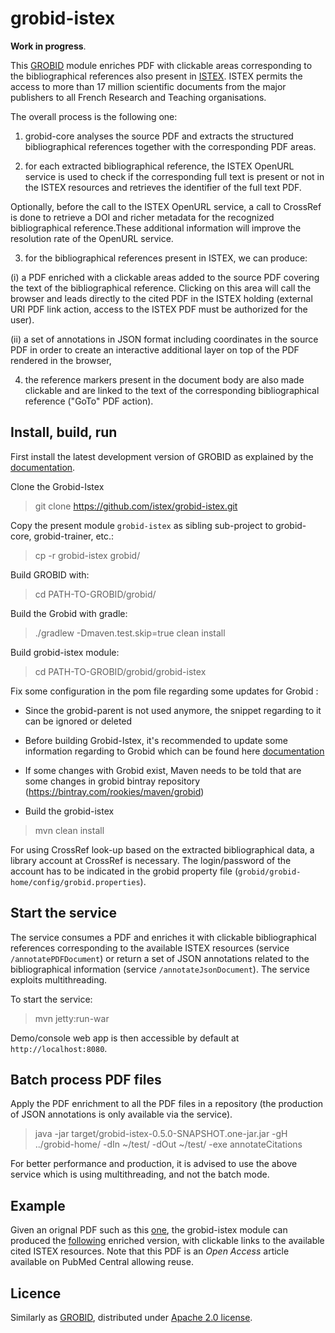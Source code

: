 # grobid-istex

__Work in progress__.

This [GROBID](https://github.com/kermitt2/grobid) module enriches PDF with clickable areas corresponding to the bibliographical references also present in [ISTEX](http://www.istex.fr). ISTEX permits the access to more than 17 million scientific documents from the major publishers to all French Research and Teaching organisations. 

The overall process is the following one: 

1. grobid-core analyses the source PDF and extracts the structured bibliographical references together with the corresponding PDF areas. 

2. for each extracted bibliographical reference, the ISTEX OpenURL service is used to check if the corresponding full text is present or not in the ISTEX resources and retrieves the identifier of the full text PDF. 

Optionally, before the call to the ISTEX OpenURL service, a call to CrossRef is done to retrieve a DOI and richer metadata for the recognized bibliographical reference.These additional information will improve the resolution rate of the OpenURL service.

3. for the bibliographical references present in ISTEX, we can produce: 

(i) a PDF enriched with a clickable areas added to the source PDF covering the text of the bibliographical reference. Clicking on this area will call the browser and leads directly to the cited PDF in the ISTEX holding (external URI PDF link action, access to the ISTEX PDF must be authorized for the user).  

(ii) a set of annotations in JSON format including coordinates in the source PDF in order to create an interactive additional layer on top of the PDF rendered in the browser, 

4. the reference markers present in the document body are also made clickable and are linked to the text of the corresponding bibliographical reference ("GoTo" PDF action). 

## Install, build, run

First install the latest development version of GROBID as explained by the [documentation](http://grobid.readthedocs.org).

Clone the Grobid-Istex
> git clone https://github.com/istex/grobid-istex.git

Copy the present module ```grobid-istex``` as sibling sub-project to grobid-core, grobid-trainer, etc.:
> cp -r grobid-istex grobid/

Build GROBID with:
> cd PATH-TO-GROBID/grobid/

Build the Grobid with gradle:
> ./gradlew -Dmaven.test.skip=true clean install

Build grobid-istex module:
> cd PATH-TO-GROBID/grobid/grobid-istex

Fix some configuration in the pom file regarding some updates for Grobid :
- Since the grobid-parent is not used anymore, the snippet regarding to it can be ignored or deleted
- Before building Grobid-Istex, it's recommended to update some information regarding to Grobid which can be found here [documentation](http://grobid.readthedocs.io/en/latest/Grobid-java-library/) 
- If some changes with Grobid exist, Maven needs to be told that are some changes in grobid bintray repository (https://bintray.com/rookies/maven/grobid)

- Build the grobid-istex
> mvn clean install

For using CrossRef look-up based on the extracted bibliographical data, a library account at CrossRef is necessary. The login/password of the account has to be indicated in the grobid property file (```grobid/grobid-home/config/grobid.properties```). 

## Start the service

The service consumes a PDF and enriches it with clickable bibliographical references corresponding to the available ISTEX resources (service ```/annotatePDFDocument```) or return a set of JSON annotations related to the bibliographical information (service ```/annotateJsonDocument```). The service exploits multithreading. 

To start the service:

> mvn jetty:run-war

Demo/console web app is then accessible by default at ```http://localhost:8080```.

## Batch process PDF files

Apply the PDF enrichment to all the PDF files in a repository (the production of JSON annotations is only available via the service). 

> java -jar target/grobid-istex-0.5.0-SNAPSHOT.one-jar.jar -gH ../grobid-home/ -dIn ~/test/ -dOut ~/test/ -exe annotateCitations

For better performance and production, it is advised to use the above service which is using multithreading, and not the batch mode.

## Example

Given an orignal PDF such as this [one](doc/d-67-00463.pdf), the grobid-istex module can produced the [following](doc/d-67-00463.grobid.pdf) enriched version, with clickable links to the available cited ISTEX resources. Note that this PDF is an _Open Access_ article available on PubMed Central allowing reuse. 

## Licence

Similarly as [GROBID](https://github.com/kermitt2/grobid), distributed under [Apache 2.0 license](http://www.apache.org/licenses/LICENSE-2.0). 
